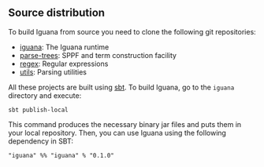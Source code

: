 <div markdown="1">

## Source distribution

<p>To build Iguana from source you need to clone the following git 
repositories:</p>

- [iguana](https://github.com/iguana-parser/iguana): The Iguana runtime
- [parse-trees](https://github.com/iguana-parser/parse-trees): SPPF and term construction facility
- [regex](https://github.com/iguana-parser/regex): Regular expressions
- [utils](https://github.com/iguana-parser/utils): Parsing utilities

<p>All these projects are built using <a href="http://www.scala-sbt.org">sbt</a>.
To build Iguana, go to the <code>iguana</code> directory and execute:</p>

    sbt publish-local

<p>This command produces the necessary binary jar files and puts them in your local 
repository. Then, you can use Iguana using the following dependency in SBT:</p>

    "iguana" %% "iguana" % "0.1.0"

</div>